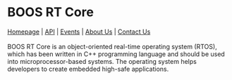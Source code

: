 # BOOS RT Core
[Homepage](http://baigudin.software/boos/) | [API](http://baigudin.software/en/solution/boos/api/) | [Events](http://baigudin.software/events/) | [About Us](http://baigudin.software/about/project/) | [Contact Us](http://baigudin.software/contact/)<br/><br/>
BOOS RT Core is an object-oriented real-time operating system (RTOS), which has been written in C++ programming language and should be used into microprocessor-based systems. The operating system helps developers to create embedded high-safe applications.